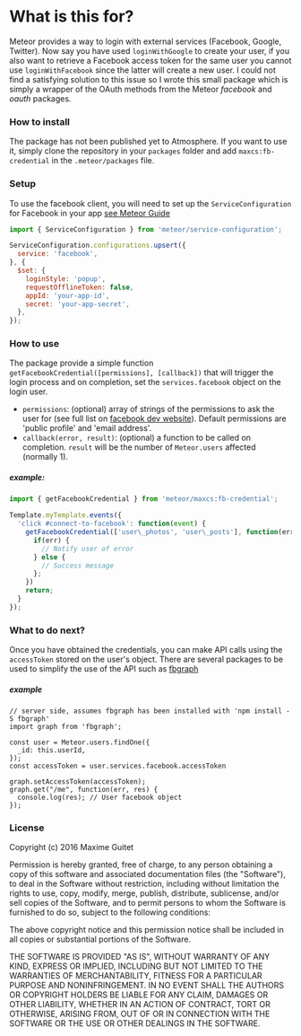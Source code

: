 # What is this for?
Meteor provides a way to login with external services (Facebook, Google, Twitter).
Now say you have used `loginWithGoogle` to create your user, if you also want to retrieve a Facebook access token for the same user
you cannot use `loginWithFacebook` since the latter will create a new user. I could not find a satisfying solution to this issue so
I wrote this small package which is simply a wrapper of the OAuth methods from the Meteor _facebook_ and _oauth_ packages.

### How to install
The package has not been published yet to Atmosphere. If you want to use it, simply clone the repository in your `packages` folder
and add `maxcs:fb-credential` in the `.meteor/packages` file.

### Setup
To use the facebook client, you will need to set up the `ServiceConfiguration` for Facebook in your app [see Meteor Guide](https://docs.meteor.com/api/accounts.html#service-configuration)

```javascript
import { ServiceConfiguration } from 'meteor/service-configuration';

ServiceConfiguration.configurations.upsert({
  service: 'facebook',
}, {
  $set: {
    loginStyle: 'popup',
    requestOfflineToken: false,
    appId: 'your-app-id',
    secret: 'your-app-secret',
  },
});
````

### How to use
The package provide a simple function `getFacebookCredential([permissions], [callback])` that will trigger the login process and on completion,
set the `services.facebook` object on the login user.
- `permissions`: (optional) array of strings of the permissions to ask the user for (see full list on [facebook dev website](https://developers.facebook.com/docs/facebook-login/permissions)). Default permissions are 'public profile' and 'email address'.
- `callback(error, result)`: (optional) a function to be called on completion. `result` will be the number of `Meteor.users` affected (normally 1).

##### example:
```javascript
import { getFacebookCredential } from 'meteor/maxcs:fb-credential';

Template.myTemplate.events({
  'click #connect-to-facebook': function(event) {
    getFacebookCredential(['user\_photos', 'user\_posts'], function(err, res) {
      if(err) {
        // Notify user of error
      } else {
        // Success message
      };
    })
    return;
  }
});
````

### What to do next?
Once you have obtained the credentials, you can make API calls using the `accessToken` stored on the user's object.
There are several packages to be used to simplify the use of the API such as [fbgraph](https://www.npmjs.com/package/fbgraph)

##### example
```
// server side, assumes fbgraph has been installed with 'npm install -S fbgraph'
import graph from 'fbgraph';

const user = Meteor.users.findOne({
  _id: this.userId,
});
const accessToken = user.services.facebook.accessToken

graph.setAccessToken(accessToken);
graph.get("/me", function(err, res) {
  console.log(res); // User facebook object
});
````

### License
Copyright (c) 2016 Maxime Guitet

Permission is hereby granted, free of charge, to any person obtaining a copy of this software and associated documentation files (the "Software"), to deal in the Software without restriction, including without limitation the rights to use, copy, modify, merge, publish, distribute, sublicense, and/or sell copies of the Software, and to permit persons to whom the Software is furnished to do so, subject to the following conditions:

The above copyright notice and this permission notice shall be included in all copies or substantial portions of the Software.

THE SOFTWARE IS PROVIDED "AS IS", WITHOUT WARRANTY OF ANY KIND, EXPRESS OR IMPLIED, INCLUDING BUT NOT LIMITED TO THE WARRANTIES OF MERCHANTABILITY, FITNESS FOR A PARTICULAR PURPOSE AND NONINFRINGEMENT. IN NO EVENT SHALL THE AUTHORS OR COPYRIGHT HOLDERS BE LIABLE FOR ANY CLAIM, DAMAGES OR OTHER LIABILITY, WHETHER IN AN ACTION OF CONTRACT, TORT OR OTHERWISE, ARISING FROM, OUT OF OR IN CONNECTION WITH THE SOFTWARE OR THE USE OR OTHER DEALINGS IN THE SOFTWARE.
